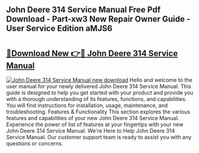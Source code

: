 ## John Deere 314 Service Manual Free Pdf Download - Part-xw3 New Repair Owner Guide - User Service Edition aMJS6

# <h2><a href="http://bc90243.oget.top/?id=John+Deere+314+Service+Manual">🔗Download New 👉🔴 John Deere 314 Service Manual</a></h2>

[![John Deere 314 Service Manual new download](https://i.imgur.com/5g1atiW.png)](http://bc90243.oget.top/?id=John+Deere+314+Service+Manual)
Hello and welcome to the user manual for your newly delivered John Deere 314 Service Manual. This guide is designed to help you get started with your product and provide you with a thorough understanding of its features, functions, and capabilities. You will find instructions for installation, usage, maintenance, and troubleshooting. Features & Functionality This section explores the various features and capabilities of your new John Deere 314 Service Manual. Experience the power of list of features at your fingertips with your new John Deere 314 Service Manual. We're Here to Help John Deere 314 Service Manual. Our customer support team is ready to assist you with any questions or concerns.
